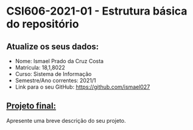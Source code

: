# **CSI606-2021-01 - Estrutura básica do repositório**

## Atualize os seus dados:

- Nome: Ismael Prado da Cruz Costa 
- Matrícula: 18,1,8022
- Curso: Sistema de Informação
- Semestre/Ano correntes: 2021/1
- Link para o seu GitHub: https://github.com/ismael027

## [Projeto final:](./Projeto/README.md) 

Apresente uma breve descrição do seu projeto.

